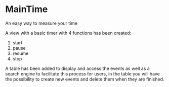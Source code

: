 # MainTime
An easy way to measure your time

A view with a basic timer with 4 functions has been created: 

1. start
2. pause
3. resume
4. stop

A table has been added to display and access the events as well as a search engine to facilitate this process for users, in the table you will have the possibility to create new events and delete them when they are finished.
